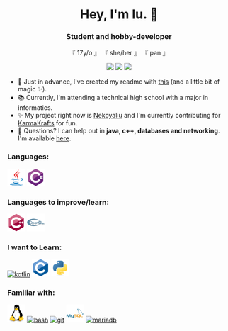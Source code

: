 <h1 align="center">Hey, I'm lu. 🌸</h1>
<h3 align="center">Student and hobby-developer</h3>

<p align="center">
    『 17y/o 』
    『 she/her 』
    『 pan 』
</p>
    
<p align="center">
<img src="https://github-readme-stats.vercel.app/api?username=lumii-uwu&show_icons=true&count_private=true&theme=darcula&hide_border=true&hide=issues&bg_color=00000000">
<img src="https://github-readme-stats.vercel.app/api/top-langs/?username=lumii-uwu&layout=compact&hide_border=true&theme=darcula&bg_color=00000000&langs_count=6">
<img src="https://lanyard-profile-readme.vercel.app/api/330710628907876354?&bg=00000000">
</p>

- 🤥 Just in advance, I've created my readme with [this](https://rahuldkjain.github.io/gh-profile-readme-generator/) (and a little bit of magic ✨).
- 📚 Currently, I'm attending a technical high school with a major in informatics.
- ✨ My project right now is [Nekoyaliu](https://github.com/lumii-uwu/nekoyaliu/) and I'm currently contributing for [KarmaKrafts](https://karmakrafts.dev/) for fun.
- 🤔 Questions? I can help out in **java, c++, databases and networking**. I'm available [here](https://lumii.moe/).

<h3 align="left">Languages:</h3>
<p align="left">
    <a href="https://www.java.com" target="_blank"> <img src="https://raw.githubusercontent.com/devicons/devicon/master/icons/java/java-original.svg" alt="java" width="40" height="40" /></a>
    <a href="https://www.w3schools.com/cs/" target="_blank"> <img src="https://raw.githubusercontent.com/devicons/devicon/master/icons/csharp/csharp-original.svg" alt="csharp" width="40" height="40" /></a>
</p>
<h3 align="left">Languages to improve/learn:</h3>
<p align="left">
    <a href="https://www.w3schools.com/cpp/" target="_blank"> <img src="https://raw.githubusercontent.com/devicons/devicon/master/icons/cplusplus/cplusplus-original.svg" alt="cplusplus" width="40" height="40" /></a>
    <a href="https://en.wikipedia.org/wiki/OpenGL_Shading_Language" target="_blank"> <img src="https://raw.githubusercontent.com/devicons/devicon/master/icons/opengl/opengl-original.svg" alt="csharp" width="40" height="40" /></a>
</p>
<h3 align="left">I want to Learn:</h3>
<p align="left">
    <a href="https://kotlinlang.org" target="_blank"> <img src="https://www.vectorlogo.zone/logos/kotlinlang/kotlinlang-icon.svg" alt="kotlin" width="40" height="40" /></a>
    <a href="https://www.cprogramming.com/" target="_blank"> <img src="https://raw.githubusercontent.com/devicons/devicon/master/icons/c/c-original.svg" alt="c" width="40" height="40" /></a>
    <a href="https://www.python.org" target="_blank"> <img src="https://raw.githubusercontent.com/devicons/devicon/master/icons/python/python-original.svg" alt="python" width="40" height="40" /></a>
</p>
<h3 align="left">Familiar with:</h3>
<p align="left">
    <a href="https://www.linux.org/" target="_blank"> <img src="https://raw.githubusercontent.com/devicons/devicon/master/icons/linux/linux-original.svg" alt="linux" width="40" height="40" /></a>
    <a href="https://www.gnu.org/software/bash/" target="_blank"> <img src="https://www.vectorlogo.zone/logos/gnu_bash/gnu_bash-icon.svg" alt="bash" width="40" height="40" /></a>
    <a href="https://git-scm.com/" target="_blank"> <img src="https://www.vectorlogo.zone/logos/git-scm/git-scm-icon.svg" alt="git" width="40" height="40" /></a>
    <a href="https://www.mysql.com/" target="_blank"> <img src="https://raw.githubusercontent.com/devicons/devicon/master/icons/mysql/mysql-original-wordmark.svg" alt="mysql" width="40" height="40" /></a>
    <a href="https://mariadb.org/" target="_blank"> <img src="https://www.vectorlogo.zone/logos/mariadb/mariadb-icon.svg" alt="mariadb" width="40" height="40" /></a>
</p>
